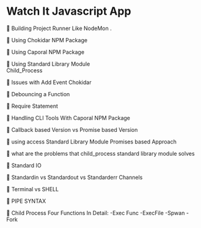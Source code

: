 
# Watch It Javascript App

📌 Building Project Runner Like NodeMon .

📌 Using Chokidar NPM Package

📌 Using Caporal NPM Package

📌 Using Standard Library Module         
   Child_Process 

📌 Issues with Add Event Chokidar

📌 Debouncing a Function

📌 Require Statement

📌 Handling CLI Tools With Caporal NPM Package

📌 Callback based Version vs Promise based Version

📌 using access Standard Library    Module Promises based Approach

📌 what are the problems that child_process   standard library module solves

📌 Standard IO

📌 Standardin vs Standardout vs  Standarderr Channels

📌 Terminal vs SHELL

📌 PIPE SYNTAX

📌 Child Process Four Functions In Detail:
 -Exec Func
 -ExecFile
 -Spwan
 -Fork
